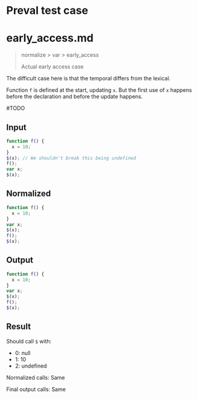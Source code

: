 # Preval test case

# early_access.md

> normalize > var > early_access
>
> Actual early access case

The difficult case here is that the temporal differs from the lexical.

Function `f` is defined at the start, updating `x`. But the first use of `x` happens before the declaration and before the update happens.

#TODO

## Input

`````js filename=intro
function f() {
  x = 10;
}
$(x); // We shouldn't break this being undefined
f();
var x; 
$(x);
`````

## Normalized

`````js filename=intro
function f() {
  x = 10;
}
var x;
$(x);
f();
$(x);
`````

## Output

`````js filename=intro
function f() {
  x = 10;
}
var x;
$(x);
f();
$(x);
`````

## Result

Should call `$` with:
 - 0: null
 - 1: 10
 - 2: undefined

Normalized calls: Same

Final output calls: Same
